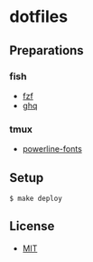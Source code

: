 dotfiles
========

## Preparations

### fish
- [fzf](https://github.com/junegunn/fzf)
- [ghq](https://github.com/motemen/ghq)

### tmux
- [powerline-fonts](https://github.com/powerline/fonts)

## Setup

``` shell
$ make deploy
```

## License

- [MIT](LICENSE)
